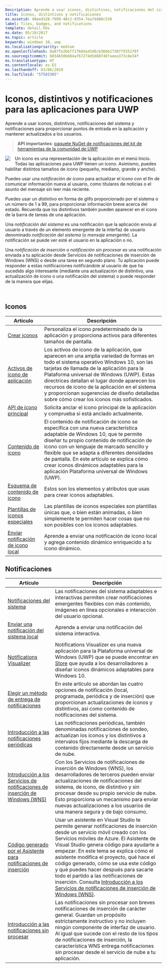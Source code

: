 ```yaml
---
Description: Aprende a usar iconos, distintivos, notificaciones del sistema y notificaciones para proporcionar puntos de entrada en la aplicación y mantener actualizados a los usuarios.
title: Iconos, distintivos y notificaciones
ms.assetid: 48ee4328-7999-40c2-9354-7ea7d488c538
label: Tiles, badges, and notifications
template: detail.hbs
ms.date: 05/19/2017
ms.topic: article
keywords: windows 10, uwp
ms.localizationpriority: medium
ms.openlocfilehash: 8a87fe2bbff1768da43d6cb366b173077555270f
ms.sourcegitcommit: b034650b684a767274d5d88746faeea373c8e34f
ms.translationtype: HT
ms.contentlocale: es-ES
ms.lasthandoff: 03/06/2019
ms.locfileid: "57583385"
---
```

# <a name="tiles-badges-and-notifications-for-uwp-apps"></a>Iconos, distintivos y notificaciones para las aplicaciones para UWP
 

Aprende a usar iconos, distintivos, notificaciones del sistema y notificaciones para proporcionar puntos de entrada en la aplicación y mantener actualizados a los usuarios.

> **API importantes**: [paquete NuGet de notificaciones del kit de herramientas de la comunidad de UWP](https://www.nuget.org/packages/Microsoft.Toolkit.Uwp.Notifications/)

<p><img style="float: left; margin: 0px 15px 15px 0px;" src="images/tile-and-live-tile.png" />
Un icono es una representación de la aplicación en el menú Inicio. Todas las aplicaciones para UWP tienen un icono. Asimismo, puedes habilitar distintos tamaños de icono (pequeño, mediano, grande y ancho).</p>

<p>Puedes usar una <em>notificación de icono</em> para actualizar el icono con el fin de comunicar información nueva al usuario, como titulares de noticias o el asunto del mensaje sin leer más reciente.</p>

<p>Puedes usar un <em>distintivo</em> en forma de glifo proporcionado por el sistema o un número de 1 a 99, para proporcionar información breve acerca del estado. Recuerda que los distintivos también pueden aparecer en el icono de la barra de tareas de una aplicación. </p>

<p>Una <em>notificación del sistema</em> es una notificación que la aplicación envía al usuario a través de un elemento emergente de la interfaz de usuario denominado <em>notificación del sistema</em> (o <em>mensaje emergente</em>). La notificación se puede ver esté el usuario en la aplicación o no.</p>
<p>Una <em>notificación de inserción</em> o <em>notificación sin procesar</em> es una notificación enviada a tu aplicación desde Servicios de notificaciones de inserción de Windows (WNS) o desde una tarea en segundo plano. Tu aplicación puede responder a estas notificaciones notificándole al usuario de que ha sucedido algo interesante (mediante una actualización de distintivo, una actualización de icono o una notificación del sistema) o puede responder de la manera que elijas.</p>

 
## <a name="tiles"></a>Iconos
| Artículo | Descripción |
| --- | --- |
| [Crear iconos](creating-tiles.md) | Personaliza el icono predeterminado de la aplicación y proporciona activos para diferentes tamaños de pantalla. |
| [Activos de icono de aplicación](app-assets.md) | Los activos de icono de la aplicación, que aparecen en una amplia variedad de formas en todo el sistema operativo Windows 10, son las tarjetas de llamada de la aplicación para la Plataforma universal de Windows (UWP). Estas directrices detallan el lugar donde aparecen los recursos de icono de la aplicación en el sistema y proporcionan sugerencias de diseño detalladas sobre cómo crear los iconos más sofisticados. |
| [API de icono principal](primary-tile-apis.md) | Solicita anclar el icono principal de la aplicación y comprueba si está anclado actualmente. |
| [Contenido de icono](create-adaptive-tiles.md) | El contenido de notificación de icono se especifica con una nueva característica adaptable de Windows 10, que te permite diseñar tu propio contenido de notificación de icono con un lenguaje de marcado sencillo y flexible que se adapta a diferentes densidades de pantalla. En este artículo se explica cómo crear iconos dinámicos adaptables para la aplicación Plataforma universal de Windows (UWP). |
| [Esquema de contenido de icono](../tiles-and-notifications/tile-schema.md) | Estos son los elementos y atributos que usas para crear iconos adaptables. |
| [Plantillas de iconos especiales](special-tile-templates-catalog.md) | Las plantillas de iconos especiales son plantillas únicas que, o bien están animadas, o bien simplemente te permiten hacer cosas que no son posibles con los iconos adaptables. |
| [Enviar notificación de icono local](sending-a-local-tile-notification.md) | Aprende a enviar una notificación de icono local y agrega contenido dinámico enriquecido a tu icono dinámico. |


## <a name="notifications"></a>Notificaciones

| Artículo | Descripción |
| --- | --- |
| [Notificaciones del sistema](adaptive-interactive-toasts.md) | Las notificaciones del sistema adaptables e interactivas permiten crear notificaciones emergentes flexibles con más contenido, imágenes en línea opcionales e interacción del usuario opcional. |
| [Enviar una notificación del sistema local](send-local-toast.md) | Aprende a enviar una notificación del sistema interactiva. |
| [Notifications Visualizer](notifications-visualizer.md) | Notifications Visualizer es una nueva aplicación para la Plataforma universal de Windows (UWP) que se puede encontrar en [Store](https://www.microsoft.com/store/apps/notifications-visualizer/9nblggh5xsl1) que ayuda a los desarrolladores a diseñar iconos dinámicos adaptables para Windows 10. |
| [Elegir un método de entrega de notificaciones](choosing-a-notification-delivery-method.md) | En este artículo se abordan las cuatro opciones de notificación (local, programada, periódica y de inserción) que proporcionan actualizaciones de iconos y distintivos, así como contenido de notificaciones del sistema. |
| [Introducción a las notificaciones periódicas](periodic-notification-overview.md) | Las notificaciones periódicas, también denominadas notificaciones de sondeo, actualizan los iconos y los distintivos a intervalos fijos mediante la descarga de contenido directamente desde un servicio de nube. |
| [Introducción a los Servicios de notificaciones de inserción de Windows (WNS)](windows-push-notification-services--wns--overview.md) | Con los Servicios de notificaciones de inserción de Windows (WNS), los desarrolladores de terceros pueden enviar actualizaciones de notificaciones del sistema, de icono, de distintivo y sin procesar desde su propio servicio de nube. Esto proporciona un mecanismo para enviar nuevas actualizaciones a los usuarios de una manera segura y de bajo consumo. |
| [Código generado por el Asistente para notificaciones de inserción](the-code-generated-by-the-push-notification-wizard.md) | Usar un asistente en Visual Studio te permite generar notificaciones de inserción desde un servicio móvil creado con los Servicios móviles de Azure. El Asistente de Visual Studio genera código para ayudarte a empezar. En este tema se explica cómo el asistente modifica el proyecto, qué hace el código generado, cómo se usa este código y qué puedes hacer después para sacarle todo el partido a las notificaciones de inserción. Consulta [Introducción a los Servicios de notificaciones de inserción de Windows (WNS)](windows-push-notification-services--wns--overview.md). |
| [Introducción a las notificaciones sin procesar](raw-notification-overview.md) | Las notificaciones sin procesar son breves notificaciones de inserción de carácter general. Guardan un propósito estrictamente instructivo y no incluyen ningún componente de interfaz de usuario. Al igual que sucede con el resto de los tipos de notificaciones de inserción, la característica WNS entrega notificaciones sin procesar desde el servicio de nube a tu aplicación. |
